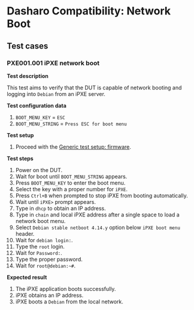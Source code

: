 # Dasharo Compatibility: Network Boot

## Test cases

### PXE001.001 iPXE network boot

**Test description**

This test aims to verify that the DUT is capable of network booting and logging
into `Debian` from an iPXE server.

**Test configuration data**

1. `BOOT_MENU_KEY` = `ESC`
2. `BOOT_MENU_STRING` = `Press ESC for boot menu`

**Test setup**

1. Proceed with the [Generic test setup: firmware](generic-test-setup.md#firmware).

**Test steps**

1. Power on the DUT.
2. Wait for boot until `BOOT_MENU_STRING` appears.
3. Press `BOOT_MENU_KEY` to enter the boot menu.
4. Select the key with a proper number for `iPXE`.
5. Press `Ctrl+B` when prompted to stop iPXE from booting automatically.
6. Wait until `iPXE>` prompt appears.
7. Type in `dhcp` to obtain an IP address.
8. Type in `chain` and local iPXE address after a single space to load a network
boot menu.
8. Select `Debian stable netboot 4.14.y` option below `iPXE boot menu` header.
9. Wait for `debian login:`.
10. Type the `root` login.
11. Wait for `Password:`.
12. Type the proper password.
13. Wait for `root@debian:~#`.

**Expected result**

1. The iPXE application boots successfully.
2. iPXE obtains an IP address.
3. iPXE boots a `Debian` from the local network.
